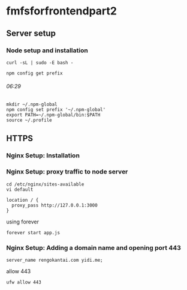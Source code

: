 # fmfsforfrontendpart2
## Server setup
### Node setup and installation
```
curl -sL | sudo -E bash -
```
```
npm config get prefix
```


###### 06:29
```
mkdir ~/.npm-global
npm config set prefix '~/.npm-global'
export PATH=~/.npm-global/bin:$PATH
source ~/.profile
```

## HTTPS
### Nginx Setup: Installation
### Nginx Setup: proxy traffic to node server
```
cd /etc/nginx/sites-available
vi default
```
```
location / {
  proxy_pass http://127.0.0.1:3000
}
```
using forever
```
forever start app.js
```

### Nginx Setup: Adding a domain name and opening port 443
```
server_name rengokantai.com yidi.me;
```
allow 443
```
ufw allow 443
```

